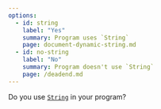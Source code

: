 ```yaml
---
options:
  - id: string
    label: "Yes"
    summary: Program uses `String`
    page: document-dynamic-string.md
  - id: no-string
    label: "No"
    summary: Program doesn't use `String`
    page: /deadend.md
---
```


Do you use [`String`](https://www.arduino.cc/reference/en/language/variables/data-types/stringobject/) in your program?